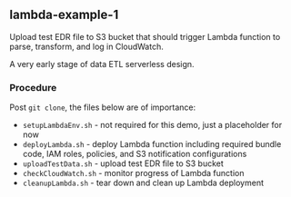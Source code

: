 ## lambda-example-1

Upload test EDR file to S3 bucket that should trigger Lambda function to parse, transform, and log in CloudWatch.

A very early stage of data ETL serverless design.

### Procedure
Post ```git clone```, the files below are of importance:
- ```setupLambdaEnv.sh``` - not required for this demo, just a placeholder for now
- ```deployLambda.sh``` - deploy Lambda function including required bundle code, IAM roles, policies, and S3 notification configurations
- ```uploadTestData.sh``` - upload test EDR file to S3 bucket
- ```checkCloudWatch.sh``` - monitor progress of Lambda function
- ```cleanupLambda.sh``` - tear down and clean up Lambda deployment
